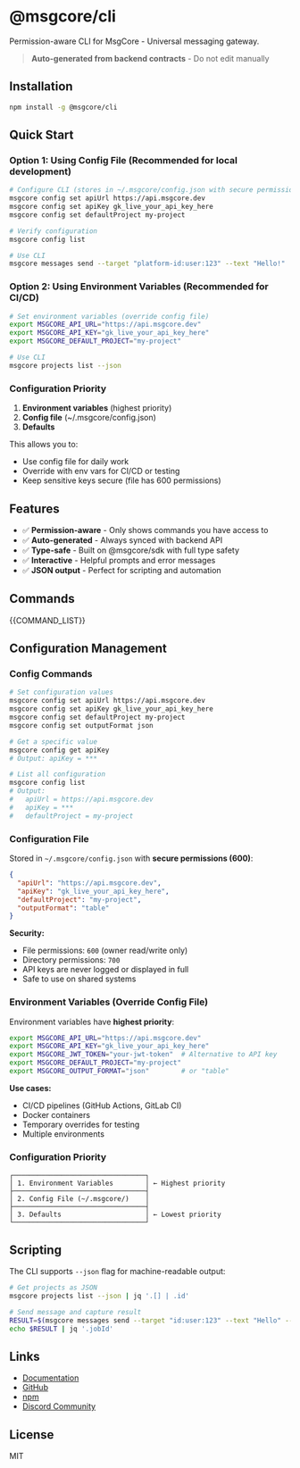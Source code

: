 # @msgcore/cli

Permission-aware CLI for MsgCore - Universal messaging gateway.

> **Auto-generated from backend contracts** - Do not edit manually

## Installation

```bash
npm install -g @msgcore/cli
```

## Quick Start

### Option 1: Using Config File (Recommended for local development)

```bash
# Configure CLI (stores in ~/.msgcore/config.json with secure permissions)
msgcore config set apiUrl https://api.msgcore.dev
msgcore config set apiKey gk_live_your_api_key_here
msgcore config set defaultProject my-project

# Verify configuration
msgcore config list

# Use CLI
msgcore messages send --target "platform-id:user:123" --text "Hello!"
```

### Option 2: Using Environment Variables (Recommended for CI/CD)

```bash
# Set environment variables (override config file)
export MSGCORE_API_URL="https://api.msgcore.dev"
export MSGCORE_API_KEY="gk_live_your_api_key_here"
export MSGCORE_DEFAULT_PROJECT="my-project"

# Use CLI
msgcore projects list --json
```

### Configuration Priority

1. **Environment variables** (highest priority)
2. **Config file** (~/.msgcore/config.json)
3. **Defaults**

This allows you to:

- Use config file for daily work
- Override with env vars for CI/CD or testing
- Keep sensitive keys secure (file has 600 permissions)

## Features

- ✅ **Permission-aware** - Only shows commands you have access to
- ✅ **Auto-generated** - Always synced with backend API
- ✅ **Type-safe** - Built on @msgcore/sdk with full type safety
- ✅ **Interactive** - Helpful prompts and error messages
- ✅ **JSON output** - Perfect for scripting and automation

## Commands

{{COMMAND_LIST}}

## Configuration Management

### Config Commands

```bash
# Set configuration values
msgcore config set apiUrl https://api.msgcore.dev
msgcore config set apiKey gk_live_your_api_key_here
msgcore config set defaultProject my-project
msgcore config set outputFormat json

# Get a specific value
msgcore config get apiKey
# Output: apiKey = ***

# List all configuration
msgcore config list
# Output:
#   apiUrl = https://api.msgcore.dev
#   apiKey = ***
#   defaultProject = my-project
```

### Configuration File

Stored in `~/.msgcore/config.json` with **secure permissions (600)**:

```json
{
  "apiUrl": "https://api.msgcore.dev",
  "apiKey": "gk_live_your_api_key_here",
  "defaultProject": "my-project",
  "outputFormat": "table"
}
```

**Security:**

- File permissions: `600` (owner read/write only)
- Directory permissions: `700`
- API keys are never logged or displayed in full
- Safe to use on shared systems

### Environment Variables (Override Config File)

Environment variables have **highest priority**:

```bash
export MSGCORE_API_URL="https://api.msgcore.dev"
export MSGCORE_API_KEY="gk_live_your_api_key_here"
export MSGCORE_JWT_TOKEN="your-jwt-token"  # Alternative to API key
export MSGCORE_DEFAULT_PROJECT="my-project"
export MSGCORE_OUTPUT_FORMAT="json"        # or "table"
```

**Use cases:**

- CI/CD pipelines (GitHub Actions, GitLab CI)
- Docker containers
- Temporary overrides for testing
- Multiple environments

### Configuration Priority

```
┌─────────────────────────────────┐
│ 1. Environment Variables        │ ← Highest priority
├─────────────────────────────────┤
│ 2. Config File (~/.msgcore/)    │
├─────────────────────────────────┤
│ 3. Defaults                     │ ← Lowest priority
└─────────────────────────────────┘
```

## Scripting

The CLI supports `--json` flag for machine-readable output:

```bash
# Get projects as JSON
msgcore projects list --json | jq '.[] | .id'

# Send message and capture result
RESULT=$(msgcore messages send --target "id:user:123" --text "Hello" --json)
echo $RESULT | jq '.jobId'
```

## Links

- [Documentation](https://docs.msgcore.dev)
- [GitHub](https://github.com/filipexyz/msgcore-cli)
- [npm](https://www.npmjs.com/package/@msgcore/cli)
- [Discord Community](https://discord.gg/bQPsvycW)

## License

MIT
